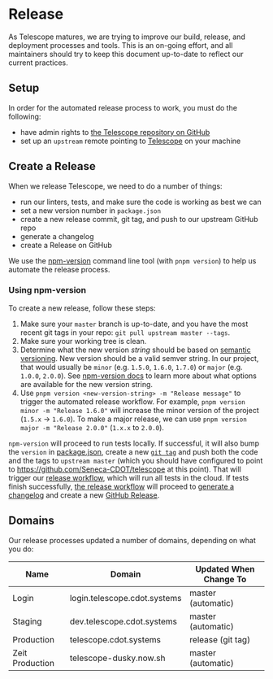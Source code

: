 # Release

As Telescope matures, we are trying to improve our build, release, and deployment
processes and tools. This is an on-going effort, and all maintainers should
try to keep this document up-to-date to reflect our current practices.

## Setup

In order for the automated release process to work, you must do the following:

- have admin rights to [the Telescope repository on GitHub](https://github.com/Seneca-CDOT/telescope)
- set up an `upstream` remote pointing to [Telescope](https://github.com/Seneca-CDOT/telescope) on your machine

## Create a Release

When we release Telescope, we need to do a number of things:

- run our linters, tests, and make sure the code is working as best we can
- set a new version number in `package.json`
- create a new release commit, git tag, and push to our upstream GitHub repo
- generate a changelog
- create a Release on GitHub

We use the [npm-version](https://docs.npmjs.com/cli/v6/commands/npm-version) command line tool (with `pnpm version`) to help us automate the release process.

### Using npm-version

To create a new release, follow these steps:

1. Make sure your `master` branch is up-to-date, and you have the most recent git tags in your repo: `git pull upstream master --tags`.
1. Make sure your working tree is clean.
1. Determine what the new version _string_ should be based on [semantic versioning](https://github.com/npm/node-semver#functions). New version should be a valid semver string. In our project, that would usually be `minor` (e.g. `1.5.0`, `1.6.0`, `1.7.0`) or `major` (e.g. `1.0.0`, `2.0.0`). See [npm-version docs](https://docs.npmjs.com/cli/v6/commands/npm-version) to learn more about what options are available for the new version string.
1. Use `pnpm version <new-version-string> -m "Release message"` to trigger the automated release workflow. For example, `pnpm version minor -m "Release 1.6.0"` will increase the minor version of the project (`1.5.x` -> `1.6.0`). To make a major release, we can use `pnpm version major -m "Release 2.0.0"` (`1.x.x` to `2.0.0`).

`npm-version` will proceed to run tests locally. If successful, it will also bump the `version` in [package.json](https://github.com/Seneca-CDOT/telescope/blob/master/package.json), create a new [`git tag`](https://git-scm.com/book/en/v2/Git-Basics-Tagging) and push both the code and the tags to `upstream master` (which you should have configured to point to https://github.com/Seneca-CDOT/telescope at this point).
That will trigger our [release workflow](https://github.com/Seneca-CDOT/telescope/blob/master/.github/workflows/release.yml), which will run all tests in the cloud. If tests finish successfully, [the release workflow](https://github.com/Seneca-CDOT/telescope/blob/master/.github/workflows/release.yml) will proceed to [generate a changelog](https://github.com/lob/generate-changelog#usage) and create a new [GitHub Release](https://github.com/Seneca-CDOT/telescope/releases).

## Domains

Our release processes updated a number of domains, depending on what you do:

| Name            | Domain                       | Updated When Change To |
| --------------- | ---------------------------- | ---------------------- |
| Login           | login.telescope.cdot.systems | master (automatic)     |
| Staging         | dev.telescope.cdot.systems   | master (automatic)     |
| Production      | telescope.cdot.systems       | release (git tag)      |
| Zeit Production | telescope-dusky.now.sh       | master (automatic)     |
